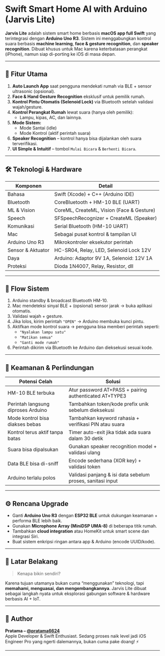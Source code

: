 # Swift Smart Home AI with Arduino (Jarvis Lite)

**Jarvis Lite** adalah sistem smart home berbasis **macOS app full Swift** yang terintegrasi dengan **Arduino Uno R3**. Sistem ini menggabungkan kontrol suara berbasis **machine learning**, **face & gesture recognition**, dan **speaker recognition**. Dibuat khusus untuk Mac karena keterbatasan perangkat (iPhone), namun siap di-porting ke iOS di masa depan.

---

## 🚀 Fitur Utama

1. **Auto Launch App** saat pengguna mendekati rumah via BLE + sensor ultrasonic (opsional).
2. **Face & Hand Gesture Recognition** eksklusif untuk pemilik rumah.
3. **Kontrol Pintu Otomatis (Selenoid Lock)** via Bluetooth setelah validasi wajah/gesture.
4. **Kontrol Perangkat Rumah** lewat suara (hanya oleh pemilik):
   - Lampu, kipas, AC, dan lainnya.
5. **Mode Sistem:**
   - Mode Santai (idle)
   - Mode Kontrol (aktif perintah suara)
6. **Speaker Recognition** – kontrol hanya bisa dijalankan oleh suara terverifikasi.
7. **UI Simple & Intuitif** – tombol `Mulai Bicara` & `Berhenti Bicara`.

---

## 🛠️ Teknologi & Hardware

| Komponen           | Detail                                      |
|--------------------|---------------------------------------------|
| Bahasa             | Swift (Xcode) + C++ (Arduino IDE)           |
| Bluetooth          | CoreBluetooth + HM-10 BLE (UART)            |
| ML & Vision        | CoreML, CreateML, Vision (Face & Gesture)   |
| Speech             | SFSpeechRecognizer + CreateML (Speaker)     |
| Komunikasi         | Serial Bluetooth (HM-10 UART)               |
| Mac                | Sebagai pusat kontrol & tampilan UI         |
| Arduino Uno R3     | Mikrokontroler eksekutor perintah           |
| Sensor & Aktuator  | HC-SR04, Relay, LED, Selenoid Lock 12V      |
| Daya               | Arduino: Adaptor 9V 1A, Selenoid: 12V 1A    |
| Proteksi           | Dioda 1N4007, Relay, Resistor, dll          |

---

## 🔁 Flow Sistem

1. Arduino standby & broadcast Bluetooth HM-10.
2. Mac mendeteksi sinyal BLE + (opsional) sensor jarak → buka aplikasi otomatis.
3. Validasi wajah + gesture.
4. Jika lolos, kirim perintah `"OPEN"` → Arduino membuka kunci pintu.
5. Aktifkan mode kontrol suara → pengguna bisa memberi perintah seperti:
   - `"Nyalakan lampu satu"`
   - `"Matikan semua"`
   - `"Ganti mode rumah"`
6. Perintah dikirim via Bluetooth ke Arduino dan dieksekusi sesuai kode.

---

## 🔐 Keamanan & Perlindungan

| Potensi Celah                        | Solusi                                                                 |
|-------------------------------------|------------------------------------------------------------------------|
| HM-10 BLE terbuka                   | Atur password AT+PASS + pairing authenticated AT+TYPE3                |
| Perintah langsung diproses Arduino  | Tambahkan token/kode prefix unik sebelum dieksekusi                    |
| Mode kontrol bisa diakses bebas     | Tambahkan keyword rahasia + verifikasi PIN atau suara                 |
| Kontrol terus aktif tanpa batas     | Timer auto-exit jika tidak ada suara dalam 30 detik                   |
| Suara bisa dipalsukan               | Gunakan speaker recognition model + validasi ulang                    |
| Data BLE bisa di-sniff              | Encode sederhana (XOR key) + validasi token                           |
| Arduino terlalu polos               | Validasi panjang & isi data sebelum proses, sanitasi input            |

---

## ⚙️ Rencana Upgrade

- Ganti **Arduino Uno R3** dengan **ESP32 BLE** untuk dukungan keamanan + performa BLE lebih baik.
- Gunakan **Microphone Array (MiniDSP UMA-8)** di beberapa titik rumah.
- Tambahkan **cloud integration** atau HomeKit untuk smart scene dan integrasi Siri.
- Buat sistem enkripsi ringan antara app & Arduino (encode UUID/kode).

---

## 🧠 Latar Belakang

> Kenapa bikin sendiri?

Karena tujuan utamanya bukan cuma “menggunakan” teknologi, tapi **memahami, menguasai, dan mengembangkannya**. Jarvis Lite dibuat sebagai langkah nyata untuk eksplorasi gabungan software & hardware berbasis AI + IoT.

---

## 🙋 Author

**Pratama – [@pratama6624](https://github.com/pratama6624)**  
Apple Developer & Swift Enthusiast. Sedang proses naik level jadi iOS Engineer Pro yang ngerti dalemannya, bukan cuma pake doang! ⚡

---
